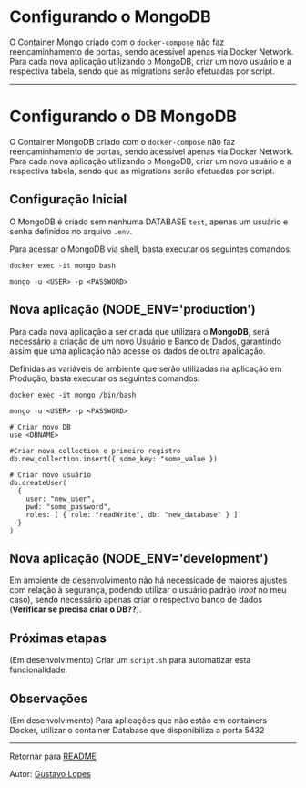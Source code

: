 # Configurando o MongoDB
O Container Mongo criado com o `docker-compose` não faz reencaminhamento de portas, sendo acessível apenas via Docker Network.
Para cada nova aplicação utilizando o MongoDB, criar um novo usuário e a respectiva tabela, sendo que as migrations serão efetuadas por script.

---

# Configurando o DB MongoDB
O Container MongoDB criado com o `docker-compose` não faz reencaminhamento de portas, sendo acessível apenas via Docker Network.
Para cada nova aplicação utilizando o MongoDB, criar um novo usuário e a respectiva tabela, sendo que as migrations serão efetuadas por script.

## Configuração Inicial
O MongoDB é criado sem nenhuma DATABASE `test`, apenas um usuário e senha definidos no arquivo `.env`.

Para acessar o MongoDB via shell, basta executar os seguintes comandos:

```
docker exec -it mongo bash

mongo -u <USER> -p <PASSWORD>
```


## Nova aplicação (NODE_ENV='production')
Para cada nova aplicação a ser criada que utilizará o **MongoDB**, será necessário a criação de um novo Usuário e Banco de Dados, garantindo assim que uma aplicação não acesse os dados de outra apalicação.

Definidas as variáveis de ambiente que serão utilizadas na aplicação em Produção, basta executar os seguintes comandos:

```
docker exec -it mongo /bin/bash

mongo -u <USER> -p <PASSWORD>

# Criar novo DB
use <DBNAME>

#Criar nova collection e primeiro registro
db.new_collection.insert({ some_key: "some_value })

# Criar novo usuário
db.createUser(
  {
    user: "new_user",
    pwd: "some_password",
    roles: [ { role: "readWrite", db: "new_database" } ]
  }
)
```

## Nova aplicação (NODE_ENV='development')
Em ambiente de desenvolvimento não há necessidade de maiores ajustes com relação à segurança, podendo utilizar o usuário padrão (*root* no meu caso), sendo necessário apenas criar o respectivo banco de dados (**Verificar se precisa criar o DB??**).

## Próximas etapas
(Em desenvolvimento)
Criar um `script.sh` para automatizar esta funcionalidade.

## Observações
(Em desenvolvimento)
Para aplicações que não estão em containers Docker, utilizar o container Database que disponibiliza a porta 5432

---
Retornar para [README](../README.md)

Autor: [Gustavo Lopes](https://blog.gusflopes.dev)